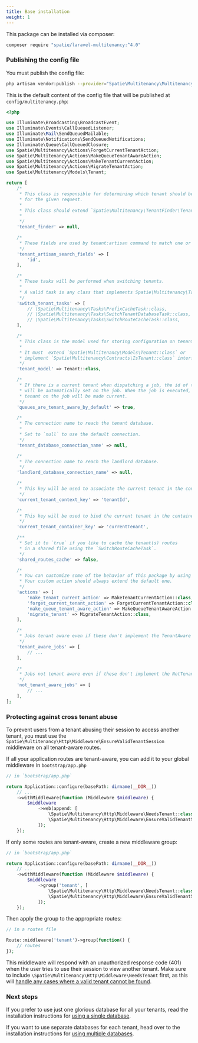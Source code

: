 ```yaml
---
title: Base installation
weight: 1
---
```


This package can be installed via composer:

```bash
composer require "spatie/laravel-multitenancy:^4.0"
```

### Publishing the config file

You must publish the config file:

```bash
php artisan vendor:publish --provider="Spatie\Multitenancy\MultitenancyServiceProvider" --tag="multitenancy-config"
```

This is the default content of the config file that will be published at `config/multitenancy.php`:

```php
<?php

use Illuminate\Broadcasting\BroadcastEvent;
use Illuminate\Events\CallQueuedListener;
use Illuminate\Mail\SendQueuedMailable;
use Illuminate\Notifications\SendQueuedNotifications;
use Illuminate\Queue\CallQueuedClosure;
use Spatie\Multitenancy\Actions\ForgetCurrentTenantAction;
use Spatie\Multitenancy\Actions\MakeQueueTenantAwareAction;
use Spatie\Multitenancy\Actions\MakeTenantCurrentAction;
use Spatie\Multitenancy\Actions\MigrateTenantAction;
use Spatie\Multitenancy\Models\Tenant;

return [
    /*
     * This class is responsible for determining which tenant should be current
     * for the given request.
     *
     * This class should extend `Spatie\Multitenancy\TenantFinder\TenantFinder`
     *
     */
    'tenant_finder' => null,

    /*
     * These fields are used by tenant:artisan command to match one or more tenant.
     */
    'tenant_artisan_search_fields' => [
        'id',
    ],

    /*
     * These tasks will be performed when switching tenants.
     *
     * A valid task is any class that implements Spatie\Multitenancy\Tasks\SwitchTenantTask
     */
    'switch_tenant_tasks' => [
        // \Spatie\Multitenancy\Tasks\PrefixCacheTask::class,
        // \Spatie\Multitenancy\Tasks\SwitchTenantDatabaseTask::class,
        // \Spatie\Multitenancy\Tasks\SwitchRouteCacheTask::class,
    ],

    /*
     * This class is the model used for storing configuration on tenants.
     *
     * It must  extend `Spatie\Multitenancy\Models\Tenant::class` or
     * implement `Spatie\Multitenancy\Contracts\IsTenant::class` interface
     */
    'tenant_model' => Tenant::class,

    /*
     * If there is a current tenant when dispatching a job, the id of the current tenant
     * will be automatically set on the job. When the job is executed, the set
     * tenant on the job will be made current.
     */
    'queues_are_tenant_aware_by_default' => true,

    /*
     * The connection name to reach the tenant database.
     *
     * Set to `null` to use the default connection.
     */
    'tenant_database_connection_name' => null,

    /*
     * The connection name to reach the landlord database.
     */
    'landlord_database_connection_name' => null,

    /*
     * This key will be used to associate the current tenant in the context
     */
    'current_tenant_context_key' => 'tenantId',

    /*
     * This key will be used to bind the current tenant in the container.
     */
    'current_tenant_container_key' => 'currentTenant',

    /**
     * Set it to `true` if you like to cache the tenant(s) routes
     * in a shared file using the `SwitchRouteCacheTask`.
     */
    'shared_routes_cache' => false,

    /*
     * You can customize some of the behavior of this package by using your own custom action.
     * Your custom action should always extend the default one.
     */
    'actions' => [
        'make_tenant_current_action' => MakeTenantCurrentAction::class,
        'forget_current_tenant_action' => ForgetCurrentTenantAction::class,
        'make_queue_tenant_aware_action' => MakeQueueTenantAwareAction::class,
        'migrate_tenant' => MigrateTenantAction::class,
    ],

    /*
     * Jobs tenant aware even if these don't implement the TenantAware interface.
     */
    'tenant_aware_jobs' => [
        // ...
    ],

    /*
     * Jobs not tenant aware even if these don't implement the NotTenantAware interface.
     */
    'not_tenant_aware_jobs' => [
        // ...
    ],
];
```

### Protecting against cross tenant abuse

To prevent users from a tenant abusing their session to access another tenant, you must use the `Spatie\Multitenancy\Http\Middleware\EnsureValidTenantSession` middleware on all tenant-aware routes.

If all your application routes are tenant-aware, you can add it to your global middleware in `bootstrap/app.php`

```php
// in `bootstrap/app.php`

return Application::configure(basePath: dirname(__DIR__))
    // ...
    ->withMiddleware(function (Middleware $middleware) {
        $middleware
            ->web(append: [
                \Spatie\Multitenancy\Http\Middleware\NeedsTenant::class,
                \Spatie\Multitenancy\Http\Middleware\EnsureValidTenantSession::class,
            ]);
    });
```

If only some routes are tenant-aware, create a new middleware group:

```php
// in `bootstrap/app.php`

return Application::configure(basePath: dirname(__DIR__))
    // ...
    ->withMiddleware(function (Middleware $middleware) {
        $middleware
            ->group('tenant', [
                \Spatie\Multitenancy\Http\Middleware\NeedsTenant::class,
                \Spatie\Multitenancy\Http\Middleware\EnsureValidTenantSession::class,
            ]);
    });
```

Then apply the group to the appropriate routes:

```php
// in a routes file

Route::middleware('tenant')->group(function() {
    // routes
});
```

This middleware will respond with an unauthorized response code (401) when the user tries to use their session to view another tenant. Make sure to include `\Spatie\Multitenancy\Http\Middleware\NeedsTenant` first, as this will [handle any cases where a valid tenant cannot be found](/docs/laravel-multitenancy/v4/advanced-usage/ensuring-a-current-tenant-has-been-set).

### Next steps

If you prefer to use just one glorious database for all your tenants, read the installation instructions for [using a single database](/docs/laravel-multitenancy/v4/installation/using-a-single-database).

If you want to use separate databases for each tenant, head over to the installation instructions for [using multiple databases](/docs/laravel-multitenancy/v4/installation/using-multiple-databases).
